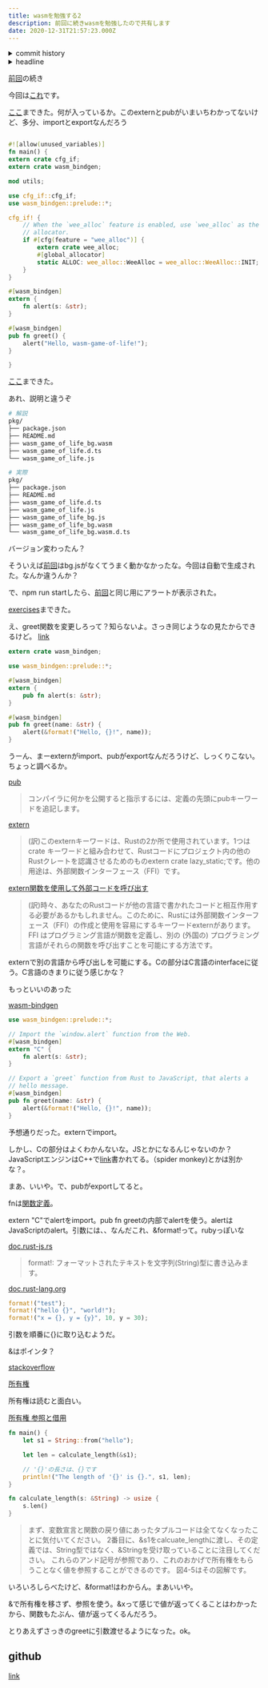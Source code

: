 ```yaml
---
title: wasmを勉強する2
description: 前回に続きwasmを勉強したので共有します
date: 2020-12-31T21:57:23.000Z
---
```

<!-- history area start -->
<details><summary>commit history</summary><div><ol>
<li>2020/12/29 03:40:40 8628dd7</li>
</ol></div></details>
<!-- history area end -->
<!-- toc area start -->
<details><summary>headline</summary><div>

<!-- toc -->

- [github](#github)

<!-- tocstop -->

</div></details>

<!-- toc area end -->

[前回](https://kajirikajiri.netlify.app/20201229033548)の続き

今回は[これ](https://rustwasm.github.io/book/game-of-life/setup.html)です。

[ここ](https://rustwasm.github.io/book/game-of-life/hello-world.html#whats-inside)まできた。何が入っているか。このexternとpubがいまいちわかってないけど、多分、importとexportなんだろう

```rust

#![allow(unused_variables)]
fn main() {
extern crate cfg_if;
extern crate wasm_bindgen;

mod utils;

use cfg_if::cfg_if;
use wasm_bindgen::prelude::*;

cfg_if! {
    // When the `wee_alloc` feature is enabled, use `wee_alloc` as the global
    // allocator.
    if #[cfg(feature = "wee_alloc")] {
        extern crate wee_alloc;
        #[global_allocator]
        static ALLOC: wee_alloc::WeeAlloc = wee_alloc::WeeAlloc::INIT;
    }
}

#[wasm_bindgen]
extern {
    fn alert(s: &str);
}

#[wasm_bindgen]
pub fn greet() {
    alert("Hello, wasm-game-of-life!");
}

}
```

[ここ](https://rustwasm.github.io/book/game-of-life/hello-world.html#build-the-project)まできた。

あれ、説明と違うぞ

```bash
# 解説
pkg/
├── package.json
├── README.md
├── wasm_game_of_life_bg.wasm
├── wasm_game_of_life.d.ts
└── wasm_game_of_life.js
```


```bash
# 実際
pkg/
├── package.json
├── README.md
├── wasm_game_of_life.d.ts
├── wasm_game_of_life.js
├── wasm_game_of_life_bg.js
├── wasm_game_of_life_bg.wasm
└── wasm_game_of_life_bg.wasm.d.ts
```

バージョン変わったん？

そういえば[前回](https://kajirikajiri.netlify.app/20201229033548)はbg.jsがなくてうまく動かなかったな。今回は自動で生成された。なんか違うんか？

で、npm run startしたら、[前回](https://kajirikajiri.netlify.app/20201229033548)と同じ用にアラートが表示された。

[exercises](https://rustwasm.github.io/book/game-of-life/hello-world.html#exercises)まできた。

え、greet関数を変更しろって？知らないよ。さっき同じようなの見たからできるけど。 [link](https://developer.mozilla.org/ja/docs/WebAssembly/Rust_to_wasm)

```rust
extern crate wasm_bindgen;

use wasm_bindgen::prelude::*;

#[wasm_bindgen]
extern {
    pub fn alert(s: &str);
}

#[wasm_bindgen]
pub fn greet(name: &str) {
    alert(&format!("Hello, {}!", name));
}
```

うーん、まーexternがimport、pubがexportなんだろうけど、しっくりこない。ちょっと調べるか。

[pub](https://doc.rust-jp.rs/book/second-edition/ch07-02-controlling-visibility-with-pub.html#a%E9%96%A2%E6%95%B0%E3%82%92%E5%85%AC%E9%96%8B%E3%81%AB%E3%81%99%E3%82%8B)

> コンパイラに何かを公開すると指示するには、定義の先頭にpubキーワードを追記します。

[extern](https://doc.rust-lang.org/std/keyword.extern.html)

> (訳)このexternキーワードは、Rustの2か所で使用されています。1つはcrate キーワードと組み合わせて、Rustコードにプロジェクト内の他のRustクレートを認識させるためのものextern crate lazy_static;です。他の用途は、外部関数インターフェース（FFI）です。

[extern関数を使用して外部コードを呼び出す](https://doc.rust-lang.org/book/ch19-01-unsafe-rust.html#using-extern-functions-to-call-external-code)

> (訳)時々、あなたのRustコードが他の言語で書かれたコードと相互作用する必要があるかもしれません。このために、Rustには外部関数インターフェース（FFI）の作成と使用を容易にするキーワードexternがあります。FFI はプログラミング言語が関数を定義し、別の (外国の) プログラミング言語がそれらの関数を呼び出すことを可能にする方法です。

externで別の言語から呼び出しを可能にする。Cの部分はC言語のinterfaceに従う。C言語のきまりに従う感じかな？

もっといいのあった

[wasm-bindgen](https://github.com/rustwasm/wasm-bindgen#example)

```rust
use wasm_bindgen::prelude::*;

// Import the `window.alert` function from the Web.
#[wasm_bindgen]
extern "C" {
    fn alert(s: &str);
}

// Export a `greet` function from Rust to JavaScript, that alerts a
// hello message.
#[wasm_bindgen]
pub fn greet(name: &str) {
    alert(&format!("Hello, {}!", name));
}
```

予想通りだった。externでimport。

しかし、Cの部分はよくわかんないな。JSとかになるんじゃないのか？JavaScriptエンジンはC++で[link](https://ja.wikipedia.org/wiki/V8_(JavaScript%E3%82%A8%E3%83%B3%E3%82%B8%E3%83%B3)#:~:text=V8%E3%81%AF%E3%80%81Google%E3%81%8C%E9%96%8B%E7%99%BA,%E3%81%A7%E6%8E%A1%E7%94%A8%E3%81%95%E3%82%8C%E3%81%A6%E3%81%84%E3%82%8B%E3%80%82)書かれてる。（spider monkey)とかは別かな？。

まあ、いいや。で、pubがexportしてると。

fnは[関数定義](https://doc.rust-jp.rs/book/second-edition/ch03-03-how-functions-work.html#a%E9%96%A2%E6%95%B0)。

extern "C"でalertをimport。pub fn greetの内部でalertを使う。alertはJavaScriptのalert。引数には、、なんだこれ、&format!って。rubyっぽいな

[doc.rust-js.rs](https://doc.rust-jp.rs/rust-by-example-ja/hello/print.html#%E3%83%95%E3%82%A9%E3%83%BC%E3%83%9E%E3%83%83%E3%83%88%E3%81%97%E3%81%A6%E3%83%97%E3%83%AA%E3%83%B3%E3%83%88)

> format!: フォーマットされたテキストを文字列(String)型に書き込みます。

[doc.rust-lang.org](https://doc.rust-lang.org/std/macro.format.html)

```rust
format!("test");
format!("hello {}", "world!");
format!("x = {}, y = {y}", 10, y = 30);
```

引数を順番に{}に取り込むようだ。

&はポインタ？

[stackoverflow](https://stackoverflow.com/questions/31908636/what-does-the-ampersand-mean-in-a-rust-type)

[所有権](https://doc.rust-jp.rs/book/second-edition/ch04-01-what-is-ownership.html)

所有権は読むと面白い。

[所有権 参照と借用](https://doc.rust-jp.rs/book/second-edition/ch04-02-references-and-borrowing.html)

```rust
fn main() {
    let s1 = String::from("hello");

    let len = calculate_length(&s1);

    // '{}'の長さは、{}です
    println!("The length of '{}' is {}.", s1, len);
}

fn calculate_length(s: &String) -> usize {
    s.len()
}
```

> まず、変数宣言と関数の戻り値にあったタプルコードは全てなくなったことに気付いてください。 2番目に、&s1をcalcuate_lengthに渡し、その定義では、String型ではなく、&Stringを受け取っていることに注目してください。
> これらのアンド記号が参照であり、これのおかげで所有権をもらうことなく値を参照することができるのです。 図4-5はその図解です。

いろいろしらべたけど、&format!はわからん。まあいいや。

&で所有権を移さず、参照を使う。&xって感じで値が返ってくることはわかったから、関数もたぶん、値が返ってくるんだろう。

とりあえずさっきのgreetに引数渡せるようになった。ok。

## github
[link](https://github.com/kajirikajiri/rust-js-wasm-2)


